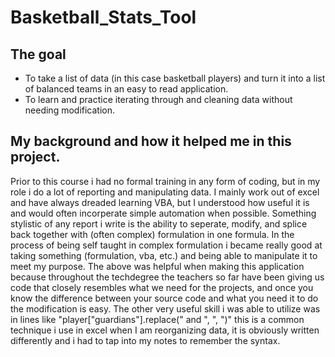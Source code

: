 # Basketball_Stats_Tool

## The goal
  - To take a list of data (in this case basketball players) and turn it into a list of balanced teams in an easy to read application.
  - To learn and practice iterating through and cleaning data without needing modification.



## My background and how it helped me in this project.
Prior to this course i had no formal training in any form of coding, but in my role i do a lot of reporting and manipulating data. I mainly work out of excel and have always dreaded learning VBA, but I understood how useful it is and would often incorperate simple automation when possible. Something stylistic of any report i write is the ability to seperate, modify, and splice back together with (often complex) formulation in one formula. In the process of being self taught in complex formulation i became really good at taking something (formulation, vba, etc.) and being able to manipulate it to meet my purpose.
The above was helpful when making this application because throughout the techdegree the teachers so far have been giving us code that closely resembles what we need for the projects, and once you know the difference between your source code and what you need it to do the modification is easy. The other very useful skill i was able to utilize was in lines like "player["guardians"].replace(" and ", ", ")" this is a common technique i use in excel when I am reorganizing data, it is obviously written differently and i had to tap into my notes to remember the syntax.
